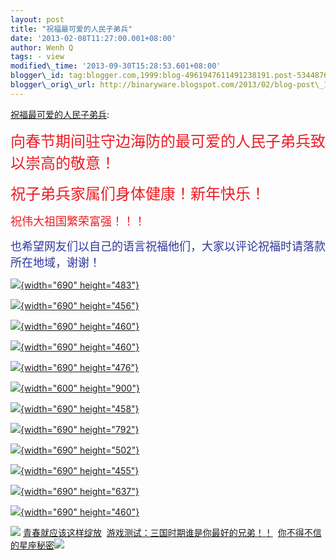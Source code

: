 ```yaml
--- 
layout: post 
title: "祝福最可爱的人民子弟兵" 
date: '2013-02-08T11:27:00.001+08:00' 
author: Wenh Q
tags: - view
modified\_time: '2013-09-30T15:28:53.601+08:00' 
blogger\_id: tag:blogger.com,1999:blog-4961947611491238191.post-5344876824207780449
blogger\_orig\_url: http://binaryware.blogspot.com/2013/02/blog-post\_1786.html
---
```

[祝福最可爱的人民子弟兵](http://blog.sina.com.cn/s/blog_516e180c0102e3hp.html):

<span
style="color: #ed1c24; font-family: 黑体; font-size: 24px;">向春节期间驻守边海防的最可爱的人民子弟兵致以崇高的敬意！</span>

<span style="font-family: 黑体;"><span
style="color: #ed1c24; font-size: 24px;">祝子弟兵家属们身体健康！新年快乐！</span></span>

<span style="font-family: 黑体;"><span
style="color: #ed1c24; font-size: large;">祝伟大祖国繁荣富强！！！</span></span>



<span style="font-family: 黑体;"><span
style="color: #2f3699; font-size: 18px;">也希望网友们以自己的语言祝福他们，大家以评论祝福时请落款所在地域，谢谢！</span></span>





[![](http://s14.sinaimg.cn/mw690/516e180cgd52d60070ced&690){width="690"
height="483"}](http://blog.photo.sina.com.cn/showpic.html#url=http://s14.sinaimg.cn/orignal/516e180cgd52d60070ced)







[![](http://s2.sinaimg.cn/mw690/516e180cgd52d5f8079e1&690){width="690"
height="456"}](http://blog.photo.sina.com.cn/showpic.html#url=http://s2.sinaimg.cn/orignal/516e180cgd52d5f8079e1)











[![](http://s13.sinaimg.cn/mw690/516e180cg053c5c29f86c&690){width="690"
height="460"}](http://blog.photo.sina.com.cn/showpic.html#url=http://s13.sinaimg.cn/orignal/516e180cg053c5c29f86c)











[![](http://s14.sinaimg.cn/mw690/516e180cgd52d60b1b92d&690){width="690"
height="460"}](http://blog.photo.sina.com.cn/showpic.html#url=http://s14.sinaimg.cn/orignal/516e180cgd52d60b1b92d)







[![](http://s1.sinaimg.cn/mw690/516e180cgd52d60c38480&690){width="690"
height="476"}](http://blog.photo.sina.com.cn/showpic.html#url=http://s1.sinaimg.cn/orignal/516e180cgd52d60c38480)



[![](http://s9.sinaimg.cn/mw690/516e180cgd52d60202bb8&690){width="600"
height="900"}](http://blog.photo.sina.com.cn/showpic.html#url=http://s9.sinaimg.cn/orignal/516e180cgd52d60202bb8)





[![](http://s1.sinaimg.cn/mw690/516e180cgd52d5fab8780&690){width="690"
height="458"}](http://blog.photo.sina.com.cn/showpic.html#url=http://s1.sinaimg.cn/orignal/516e180cgd52d5fab8780)



[![](http://s7.sinaimg.cn/mw690/516e180cgd52d5f9fa096&690){width="690"
height="792"}](http://blog.photo.sina.com.cn/showpic.html#url=http://s7.sinaimg.cn/orignal/516e180cgd52d5f9fa096)



[![](http://s3.sinaimg.cn/mw690/516e180cgd52d5fd0bd82&690){width="690"
height="502"}](http://blog.photo.sina.com.cn/showpic.html#url=http://s3.sinaimg.cn/orignal/516e180cgd52d5fd0bd82)



[![](http://s1.sinaimg.cn/mw690/516e180cgd52d5fdbaea0&690){width="690"
height="455"}](http://blog.photo.sina.com.cn/showpic.html#url=http://s1.sinaimg.cn/orignal/516e180cgd52d5fdbaea0)



[![](http://s1.sinaimg.cn/mw690/516e180cg7bb7bcd242d0&690){width="690"
height="637"}](http://blog.photo.sina.com.cn/showpic.html#url=http://s1.sinaimg.cn/orignal/516e180cg7bb7bcd242d0)







[![](http://s15.sinaimg.cn/mw690/516e180cgd52d60e544fe&690){width="690"
height="460"}](http://blog.photo.sina.com.cn/showpic.html#url=http://s15.sinaimg.cn/orignal/516e180cgd52d60e544fe)











![](http://simg.sinajs.cn/blog7style/images/special/1265.gif) [青春就应该这样绽放](http://sina.allyes.com/main/adfclick?db=sina&bid=204720,469641,474922&cid=0,0,0&sid=473458&advid=358&camid=37389&show=ignore&url=http://qing.weibo.com/tag/%E5%86%99%E7%9C%9F)  [游戏测试：三国时期谁是你最好的兄弟！！](http://sina.allyes.com/main/adfclick?db=sina&bid=204720,469645,474926&cid=0,0,0&sid=473464&advid=358&camid=37389&show=ignore&url=http%3A%2F%2Funion.9173.com%2Fpub%3Fp%3D1%26u%3D1008)  [你不得不信的星座秘密](http://sina.allyes.com/main/adfclick?db=sina&bid=204720,469646,474927&cid=0,0,0&sid=473465&advid=358&camid=37389&show=ignore&url=http://qing.weibo.com/tag/%E6%98%9F%E5%BA%A7)![](http://sina.allyes.com/main/adfclick?db=sina&bid=204720,470173,475454&cid=0,0,0&sid=474001&advid=358&camid=37389&show=ignore&url=http://simg.sinajs.cn/blog7style/images/common/sg_trans.gif?t=0)
